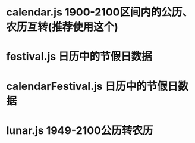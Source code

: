 # calendar.js 1900-2100区间内的公历、农历互转(推荐使用这个)

# festival.js 日历中的节假日数据

# calendarFestival.js 日历中的节假日数据

# lunar.js 1949-2100公历转农历